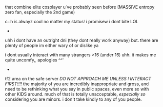 that combine elite cosplayer u've probably seen before (MASSIVE entropy zero fan, especially the 2nd game)

 c+h is alwayz cool no matter my status! i promisew i dont bite LOL

-

uhh i dont have an outright dni (they dont really work anyway) but. there are plenty of people im either wary of or dislike ya

i dont usually interact with many strangers >16 (under 16) uhh. it makes me quite uncomfy,, apologies ^^'

-


tf2 area on the safe server _DO NOT APPROACH ME UNLESS I INTERACT FIRST!!!!_ the majority of you are incredibly inappropriate and gross, and need to be rethinking what you say in public spaces, even more so with other KIDS around. much of that is totally unacceptable, _especially so_ considering you are minors. i don't take kindly to any of you people.
